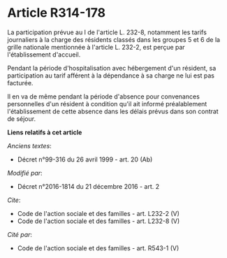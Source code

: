 # Article R314-178

La participation prévue au I de l'article L. 232-8, notamment les tarifs journaliers à la charge des résidents classés dans
les groupes 5 et 6 de la grille nationale mentionnée à l'article L. 232-2, est perçue par l'établissement d'accueil. 

Pendant la période d'hospitalisation avec hébergement d'un résident, sa participation au tarif afférent à la dépendance à sa
charge ne lui est pas facturée. 

Il en va de même pendant la période d'absence pour convenances personnelles d'un résident à condition qu'il ait informé
préalablement l'établissement de cette absence dans les délais prévus dans son contrat de séjour.

**Liens relatifs à cet article**

_Anciens textes_:

  - Décret n°99-316 du 26 avril 1999 - art. 20 (Ab)

_Modifié par_:

  - Décret n°2016-1814 du 21 décembre 2016 - art. 2

_Cite_:

  - Code de l'action sociale et des familles - art. L232-2 (V)
  - Code de l'action sociale et des familles - art. L232-8 (V)

_Cité par_:

  - Code de l'action sociale et des familles - art. R543-1 (V)
